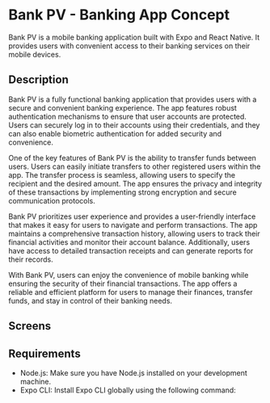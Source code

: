 # Bank PV - Banking App Concept

Bank PV is a mobile banking application built with Expo and React Native. It provides users with convenient access to their banking services on their mobile devices.

## Description
Bank PV is a fully functional banking application that provides users with a secure and convenient banking experience. The app features robust authentication mechanisms to ensure that user accounts are protected. Users can securely log in to their accounts using their credentials, and they can also enable biometric authentication for added security and convenience.

One of the key features of Bank PV is the ability to transfer funds between users. Users can easily initiate transfers to other registered users within the app. The transfer process is seamless, allowing users to specify the recipient and the desired amount. The app ensures the privacy and integrity of these transactions by implementing strong encryption and secure communication protocols.

Bank PV prioritizes user experience and provides a user-friendly interface that makes it easy for users to navigate and perform transactions. The app maintains a comprehensive transaction history, allowing users to track their financial activities and monitor their account balance. Additionally, users have access to detailed transaction receipts and can generate reports for their records.

With Bank PV, users can enjoy the convenience of mobile banking while ensuring the security of their financial transactions. The app offers a reliable and efficient platform for users to manage their finances, transfer funds, and stay in control of their banking needs.

## Screens


## Requirements

- Node.js: Make sure you have Node.js installed on your development machine.
- Expo CLI: Install Expo CLI globally using the following command:

